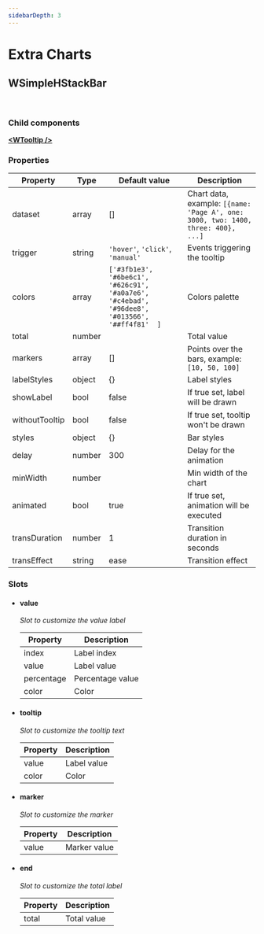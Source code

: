 ```yaml
---
sidebarDepth: 3
---
```

# Extra Charts

## WSimpleHStackBar

<br>
<StackBar />

### Child components
**[\<WTooltip />](/api/widgets.html#wtooltip)**

### Properties
| Property | Type | Default value | Description |
|----------|------|---------------|-------------|
| dataset | array | [] | Chart data, example:  ```[{name: 'Page A', one: 3000, two: 1400, three: 400}, ...]``` |
| trigger | string | `'hover'`, `'click'`, `'manual'` | Events triggering the tooltip |
| colors | array | ```['#3fb1e3',  '#6be6c1',  '#626c91',  '#a0a7e6',  '#c4ebad',  '#96dee8',  '#013566',  '##ff4f81'  ]``` | Colors palette |
| total | number |  | Total value |
| markers | array | [] | Points over the bars, example: ```[10, 50, 100]``` |
| labelStyles | object | {} | Label styles |
| showLabel | bool | false | If true set, label will be drawn |
| withoutTooltip | bool | false | If true set, tooltip won't be drawn |
| styles | object | {} | Bar styles |
| delay | number | 300 | Delay for the animation |
| minWidth | number |  | Min width of the chart |
| animated | bool | true | If true set, animation will be executed |
| transDuration | number | 1 | Transition duration in seconds |
| transEffect | string | ease | Transition effect |

### Slots

-   #### value

    *Slot to customize the value label*

    | Property | Description |
    |----------|-------------|
    | index | Label index |
    | value | Label value |
    | percentage | Percentage value |
    | color | Color |

-   #### tooltip

    *Slot to customize the tooltip text*

    | Property | Description |
    |----------|-------------|
    | value | Label value |
    | color | Color |

-   #### marker

    *Slot to customize the marker*

    | Property | Description |
    |----------|-------------|
    | value | Marker value |

-   #### end

    *Slot to customize the total label*

    | Property | Description |
    |----------|-------------|
    | total | Total value |

